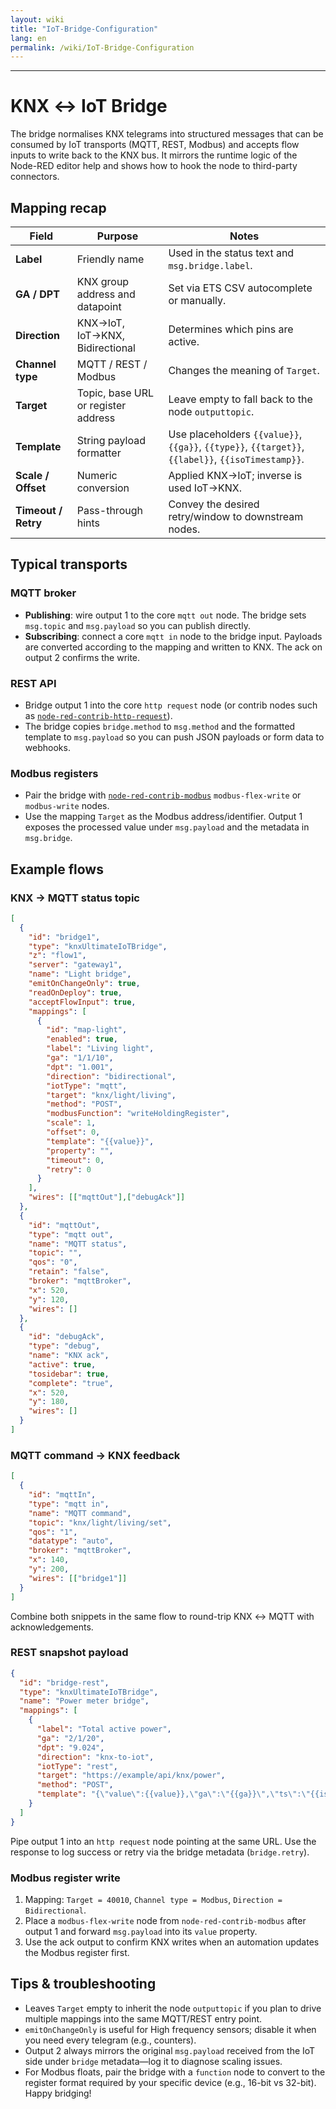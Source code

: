 ```yaml
---
layout: wiki
title: "IoT-Bridge-Configuration"
lang: en
permalink: /wiki/IoT-Bridge-Configuration
---
```

---
# KNX ↔ IoT Bridge
The bridge normalises KNX telegrams into structured messages that can be consumed by IoT transports (MQTT, REST, Modbus) and accepts flow inputs to write back to the KNX bus. It mirrors the runtime logic of the Node-RED editor help and shows how to hook the node to third-party connectors.
## Mapping recap
| Field | Purpose | Notes |
| -- | -- | -- |
| **Label** | Friendly name | Used in the status text and `msg.bridge.label`. |
| **GA / DPT** | KNX group address and datapoint | Set via ETS CSV autocomplete or manually. |
| **Direction** | KNX→IoT, IoT→KNX, Bidirectional | Determines which pins are active. |
| **Channel type** | MQTT / REST / Modbus | Changes the meaning of `Target`. |
| **Target** | Topic, base URL or register address | Leave empty to fall back to the node `outputtopic`. |
| **Template** | String payload formatter | Use placeholders `{{value}}`, `{{ga}}`, `{{type}}`, `{{target}}`, `{{label}}`, `{{isoTimestamp}}`. |
| **Scale / Offset** | Numeric conversion | Applied KNX→IoT; inverse is used IoT→KNX. |
| **Timeout / Retry** | Pass-through hints | Convey the desired retry/window to downstream nodes. |
## Typical transports
### MQTT broker
- **Publishing**: wire output 1 to the core `mqtt out` node. The bridge sets `msg.topic` and `msg.payload` so you can publish directly.
- **Subscribing**: connect a core `mqtt in` node to the bridge input. Payloads are converted according to the mapping and written to KNX. The ack on output 2 confirms the write.
### REST API
- Bridge output 1 into the core `http request` node (or contrib nodes such as [`node-red-contrib-http-request`](https://flows.nodered.org/node/node-red-contrib-http-request)).
- The bridge copies `bridge.method` to `msg.method` and the formatted template to `msg.payload` so you can push JSON payloads or form data to webhooks.
### Modbus registers
- Pair the bridge with [`node-red-contrib-modbus`](https://flows.nodered.org/node/node-red-contrib-modbus) `modbus-flex-write` or `modbus-write` nodes.
- Use the mapping `Target` as the Modbus address/identifier. Output 1 exposes the processed value under `msg.payload` and the metadata in `msg.bridge`.
## Example flows
### KNX → MQTT status topic
```json
[
  {
    "id": "bridge1",
    "type": "knxUltimateIoTBridge",
    "z": "flow1",
    "server": "gateway1",
    "name": "Light bridge",
    "emitOnChangeOnly": true,
    "readOnDeploy": true,
    "acceptFlowInput": true,
    "mappings": [
      {
        "id": "map-light",
        "enabled": true,
        "label": "Living light",
        "ga": "1/1/10",
        "dpt": "1.001",
        "direction": "bidirectional",
        "iotType": "mqtt",
        "target": "knx/light/living",
        "method": "POST",
        "modbusFunction": "writeHoldingRegister",
        "scale": 1,
        "offset": 0,
        "template": "{{value}}",
        "property": "",
        "timeout": 0,
        "retry": 0
      }
    ],
    "wires": [["mqttOut"],["debugAck"]]
  },
  {
    "id": "mqttOut",
    "type": "mqtt out",
    "name": "MQTT status",
    "topic": "",
    "qos": "0",
    "retain": "false",
    "broker": "mqttBroker",
    "x": 520,
    "y": 120,
    "wires": []
  },
  {
    "id": "debugAck",
    "type": "debug",
    "name": "KNX ack",
    "active": true,
    "tosidebar": true,
    "complete": "true",
    "x": 520,
    "y": 180,
    "wires": []
  }
]
```
### MQTT command → KNX feedback
```json
[
  {
    "id": "mqttIn",
    "type": "mqtt in",
    "name": "MQTT command",
    "topic": "knx/light/living/set",
    "qos": "1",
    "datatype": "auto",
    "broker": "mqttBroker",
    "x": 140,
    "y": 200,
    "wires": [["bridge1"]]
  }
]
```
Combine both snippets in the same flow to round-trip KNX ↔ MQTT with acknowledgements.
### REST snapshot payload
```json
{
  "id": "bridge-rest",
  "type": "knxUltimateIoTBridge",
  "name": "Power meter bridge",
  "mappings": [
    {
      "label": "Total active power",
      "ga": "2/1/20",
      "dpt": "9.024",
      "direction": "knx-to-iot",
      "iotType": "rest",
      "target": "https://example/api/knx/power",
      "method": "POST",
      "template": "{\"value\":{{value}},\"ga\":\"{{ga}}\",\"ts\":\"{{isoTimestamp}}\"}"
    }
  ]
}
```
Pipe output 1 into an `http request` node pointing at the same URL. Use the response to log success or retry via the bridge metadata (`bridge.retry`).
### Modbus register write
1. Mapping: `Target = 40010`, `Channel type = Modbus`, `Direction = Bidirectional`.
2. Place a `modbus-flex-write` node from `node-red-contrib-modbus` after output 1 and forward `msg.payload` into its `value` property.
3. Use the ack output to confirm KNX writes when an automation updates the Modbus register first.
## Tips & troubleshooting
- Leaves `Target` empty to inherit the node `outputtopic` if you plan to drive multiple mappings into the same MQTT/REST entry point.
- `emitOnChangeOnly` is useful for High frequency sensors; disable it when you need every telegram (e.g., counters).
- Output 2 always mirrors the original `msg.payload` received from the IoT side under `bridge` metadata—log it to diagnose scaling issues.
- For Modbus floats, pair the bridge with a `function` node to convert to the register format required by your specific device (e.g., 16-bit vs 32-bit).
Happy bridging!

